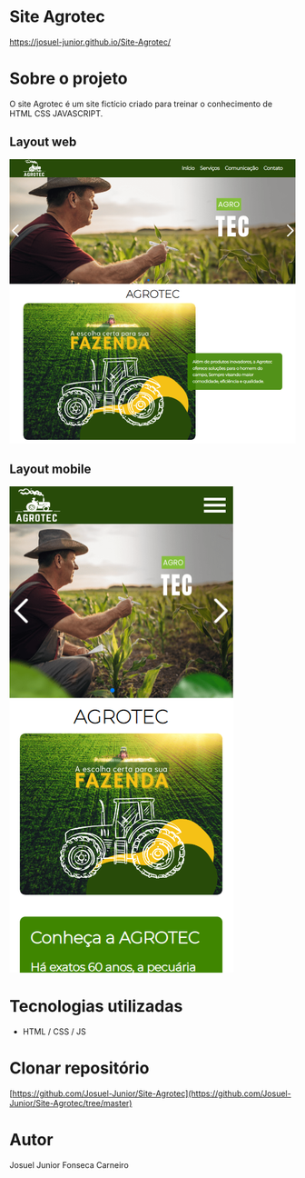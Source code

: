 # Site Agrotec
https://josuel-junior.github.io/Site-Agrotec/

# Sobre o projeto

O site Agrotec é um site fictício criado para treinar o conhecimento de HTML CSS JAVASCRIPT.

## Layout web
![Web](https://github.com/Josuel-Junior/projects-images/blob/master/image%20Agrotec/Layout%20web.PNG?raw=true)

## Layout mobile
![Mobile](https://github.com/Josuel-Junior/projects-images/blob/master/image%20Agrotec/Layout%20mobile.PNG?raw=true)

# Tecnologias utilizadas

- HTML / CSS / JS

# Clonar repositório
[https://github.com/Josuel-Junior/Site-Agrotec](https://github.com/Josuel-Junior/Site-Agrotec/tree/master)

# Autor

Josuel Junior Fonseca Carneiro


